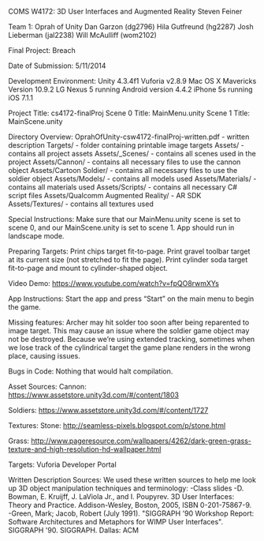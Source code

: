 COMS W4172: 3D User Interfaces and Augmented Reality
Steven Feiner 

Team 1: Oprah of Unity
Dan Garzon (dg2796)
Hila Gutfreund (hg2287)
Josh Lieberman (jal2238)
Will McAulliff (wom2102)

Final Project: Breach

Date of Submission: 5/11/2014

Development Environment:
Unity 4.3.4f1
Vuforia v2.8.9
Mac OS X Mavericks Version 10.9.2
LG Nexus 5 running Android version 4.4.2
iPhone 5s running iOS 7.1.1

Project Title: cs4172-finalProj
Scene 0 Title: MainMenu.unity
Scene 1 Title: MainScene.unity

Directory Overview:
OprahOfUnity-csw4172-finalProj-written.pdf - written description
Targets/ - folder containing printable image targets
Assets/ - contains all project assets
Assets/_Scenes/ - contains all scenes used in the project
Assets/Cannon/ - contains all necessary files to use the cannon object
Assets/Cartoon Soldier/ - contains all necessary files to use the soldier object
Assets/Models/ - contains all models used
Assets/Materials/ - contains all materials used
Assets/Scripts/ - contains all necessary C# script files
Assets/Qualcomm Augmented Reality/ - AR SDK
Assets/Textures/ - contains all textures used

Special Instructions:
Make sure that our MainMenu.unity scene is set to scene 0, and our
MainScene.unity is set to scene 1.  App should run in landscape mode.

Preparing Targets:
Print chips target fit-to-page.  Print gravel toolbar target at its current
size (not stretched to fit the page).  Print cylinder soda target fit-to-page
and mount to cylinder-shaped object.

Video Demo:
https://www.youtube.com/watch?v=fpQO8rwmXYs

App Instructions:
Start the app and press “Start” on the main menu to begin the game.

Missing features:
Archer may hit solder too soon after being reparented to image target. This may
cause an issue where the soldier game object may not be destroyed.  Because
we’re using extended tracking, sometimes when we lose track of the cylindrical
target the game plane renders in the wrong place, causing issues.

Bugs in Code:
Nothing that would halt compilation.

Asset Sources:
Cannon:
https://www.assetstore.unity3d.com/#/content/1803

Soldiers:
https://www.assetstore.unity3d.com/#/content/1727

Textures:
Stone:
http://seamless-pixels.blogspot.com/p/stone.html

Grass:
http://www.pageresource.com/wallpapers/4262/dark-green-grass-texture-and-high-resolution-hd-wallpaper.html

Targets: Vuforia Developer Portal

Written Description Sources:
We used these written sources to help me look up 3D object manipulation techniques and terminology:
-Class slides
-D. Bowman, E. Kruijff, J. LaViola Jr., and I. Poupyrev. 3D User Interfaces: Theory and Practice. Addison-Wesley, Boston, 2005, ISBN 0-201-75867-9.
-Green, Mark; Jacob, Robert (July 1991). "SIGGRAPH '90 Workshop Report: Software Architectures and Metaphors for WIMP User Interfaces". SIGGRAPH '90. SIGGRAPH. Dallas: ACM

